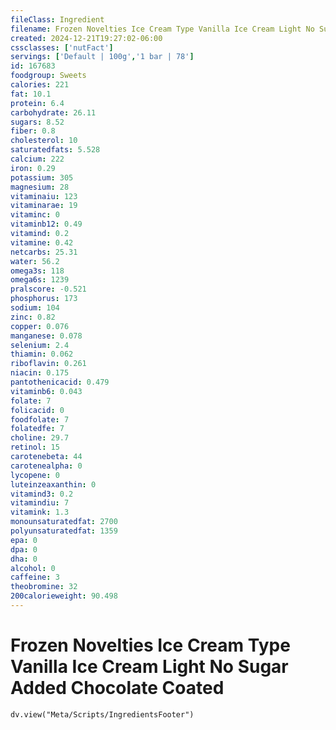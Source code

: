 ```yaml
---
fileClass: Ingredient
filename: Frozen Novelties Ice Cream Type Vanilla Ice Cream Light No Sugar Added Chocolate Coated
created: 2024-12-21T19:27:02-06:00
cssclasses: ['nutFact']
servings: ['Default | 100g','1 bar | 78']
id: 167683
foodgroup: Sweets
calories: 221
fat: 10.1
protein: 6.4
carbohydrate: 26.11
sugars: 8.52
fiber: 0.8
cholesterol: 10
saturatedfats: 5.528
calcium: 222
iron: 0.29
potassium: 305
magnesium: 28
vitaminaiu: 123
vitaminarae: 19
vitaminc: 0
vitaminb12: 0.49
vitamind: 0.2
vitamine: 0.42
netcarbs: 25.31
water: 56.2
omega3s: 118
omega6s: 1239
pralscore: -0.521
phosphorus: 173
sodium: 104
zinc: 0.82
copper: 0.076
manganese: 0.078
selenium: 2.4
thiamin: 0.062
riboflavin: 0.261
niacin: 0.175
pantothenicacid: 0.479
vitaminb6: 0.043
folate: 7
folicacid: 0
foodfolate: 7
folatedfe: 7
choline: 29.7
retinol: 15
carotenebeta: 44
carotenealpha: 0
lycopene: 0
luteinzeaxanthin: 0
vitamind3: 0.2
vitamindiu: 7
vitamink: 1.3
monounsaturatedfat: 2700
polyunsaturatedfat: 1359
epa: 0
dpa: 0
dha: 0
alcohol: 0
caffeine: 3
theobromine: 32
200calorieweight: 90.498
---
```


# Frozen Novelties Ice Cream Type Vanilla Ice Cream Light No Sugar Added Chocolate Coated

```dataviewjs
dv.view("Meta/Scripts/IngredientsFooter")
```